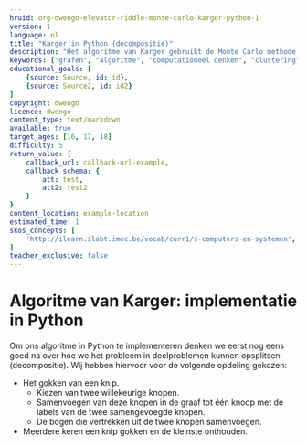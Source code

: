 ```yaml
---
hruid: org-dwengo-elevator-riddle-monte-carlo-karger-python-1
version: 1
language: nl
title: "Karger in Python (decompositie)"
description: "Het algoritme van Karger gebruikt de Monte Carlo methode om tot een oplosing te komen."
keywords: ["grafen", "algoritme", "computationeel denken", "clustering", "datastructuur", "monte carlo", "python", "karger"]
educational_goals: [
    {source: Source, id: id}, 
    {source: Source2, id: id2}
]
copyright: dwengo
licence: dwengo
content_type: text/markdown
available: true
target_ages: [16, 17, 18]
difficulty: 5
return_value: {
    callback_url: callback-url-example,
    callback_schema: {
        att: test,
        att2: test2
    }
}
content_location: example-location
estimated_time: 1
skos_concepts: [
    'http://ilearn.ilabt.imec.be/vocab/curr1/s-computers-en-systemen', 
]
teacher_exclusive: false
---
```


# Algoritme van Karger: implementatie in Python

Om ons algoritme in Python te implementeren denken we eerst nog eens goed na over hoe we het probleem in deelproblemen kunnen opsplitsen (decompositie). Wij hebben hiervoor voor de volgende opdeling gekozen:
- Het gokken van een knip.
    - Kiezen van twee willekeurige knopen.
    - Samenvoegen van deze knopen in de graaf tot één knoop met de labels van de twee samengevoegde knopen.
    - De bogen die vertrekken uit de twee knopen samenvoegen.
- Meerdere keren een knip gokken en de kleinste onthouden.



